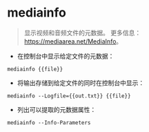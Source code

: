 # mediainfo

> 显示视频和音频文件的元数据。
> 更多信息：<https://mediaarea.net/MediaInfo>。

- 在控制台中显示给定文件的元数据：

`mediainfo {{file}}`

- 将输出存储到给定文件的同时在控制台中显示：

`mediainfo --Logfile={{out.txt}} {{file}}`

- 列出可以提取的元数据属性：

`mediainfo --Info-Parameters`